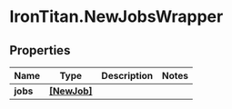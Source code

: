 # IronTitan.NewJobsWrapper

## Properties
Name | Type | Description | Notes
------------ | ------------- | ------------- | -------------
**jobs** | [**[NewJob]**](NewJob.md) |  | 



